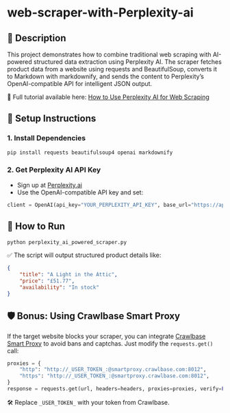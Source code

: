 # web-scraper-with-Perplexity-ai

## 📝 Description

This project demonstrates how to combine traditional web scraping with AI-powered structured data extraction using Perplexity AI. The scraper fetches product data from a website using requests and BeautifulSoup, converts it to Markdown with markdownify, and sends the content to Perplexity’s OpenAI-compatible API for intelligent JSON output.

📖 Full tutorial available here: [How to Use Perplexity AI for Web Scraping](https://crawlbase.com/blog/how-to-use-perlexity-ai-for-web-scraping/)

## 🔧 Setup Instructions

### 1. Install Dependencies

```bash
pip install requests beautifulsoup4 openai markdownify
```

### 2. Get Perplexity AI API Key

- Sign up at [Perplexity.ai](https://docs.perplexity.ai/guides/getting-started)
- Use the OpenAI-compatible API key and set:

```python
client = OpenAI(api_key="YOUR_PERPLEXITY_API_KEY", base_url="https://api.perplexity.ai")
```

## 🚀 How to Run

```bash
python perplexity_ai_powered_scraper.py
```

✅ The script will output structured product details like:

```json
{
	"title": "A Light in the Attic",
	"price": "£51.77",
	"availability": "In stock"
}
```

## 🛡 Bonus: Using Crawlbase Smart Proxy

If the target website blocks your scraper, you can integrate [Crawlbase Smart Proxy](https://crawlbase.com/smart-proxy) to avoid bans and captchas. Just modify the `requests.get()` call:

```python
proxies = {
    "http": "http://_USER_TOKEN_:@smartproxy.crawlbase.com:8012",
    "https": "http://_USER_TOKEN_:@smartproxy.crawlbase.com:8012",
}
response = requests.get(url, headers=headers, proxies=proxies, verify=False)
```

🛠 Replace `_USER_TOKEN_` with your token from Crawlbase.
